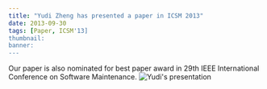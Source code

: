 ```yaml
---
title: "Yudi Zheng has presented a paper in ICSM 2013"
date: 2013-09-30
tags: [Paper, ICSM'13]
thumbnail:
banner: 
---
```

Our paper is also nominated for best paper award in 29th IEEE International Conference on Software Maintenance.
![Yudi's presentation](/2013/09/30/Yudi-ICSM/presentation.jpg)